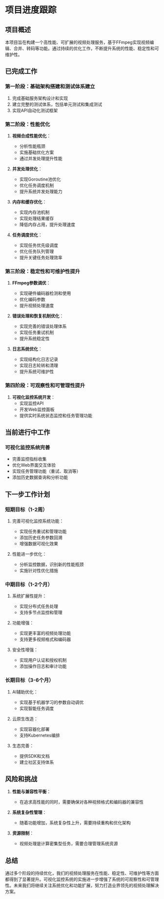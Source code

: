 # 项目进度跟踪

## 项目概述

本项目旨在构建一个高性能、可扩展的视频处理服务，基于FFmpeg实现视频编辑、合并、转码等功能。通过持续的优化工作，不断提升系统的性能、稳定性和可维护性。

## 已完成工作

### 第一阶段：基础架构搭建和测试体系建立
1. 完成基础服务架构设计和实现
2. 建立完整的测试体系，包括单元测试和集成测试
3. 实现API自动化测试框架

### 第二阶段：性能优化
1. **视频合成性能优化**：
   - 分析性能瓶颈
   - 实施基础优化方案
   - 通过并发处理提升性能

2. **并发处理优化**：
   - 实现Goroutine池优化
   - 优化任务调度机制
   - 提升系统并发处理能力

3. **内存和缓存优化**：
   - 实现内存池机制
   - 实现处理结果缓存
   - 降低内存占用，提升处理速度

4. **任务调度优化**：
   - 实现任务优先级调度
   - 优化任务队列管理
   - 提升关键任务处理效率

### 第三阶段：稳定性和可维护性提升
1. **FFmpeg参数调优**：
   - 实现硬件编码器检测和使用
   - 优化编码参数
   - 提升视频处理速度

2. **错误处理和恢复机制优化**：
   - 实现完善的错误处理体系
   - 实现任务重试机制
   - 提升系统稳定性

3. **日志系统优化**：
   - 实现结构化日志记录
   - 实现日志轮转和清理
   - 提升系统可维护性

### 第四阶段：可观察性和可管理性提升
1. **可视化监控系统开发**：
   - 实现监控API
   - 开发Web监控面板
   - 提供实时系统状态监控和任务管理功能

## 当前进行中工作

### 可视化监控系统完善
- 完善监控指标收集
- 优化Web界面交互体验
- 实现任务管理功能（重试、取消等）
- 添加历史数据查询和分析功能

## 下一步工作计划

### 短期目标（1-2周）
1. 完善可视化监控系统功能：
   - 实现任务重试和管理功能
   - 添加历史任务参数回溯
   - 增强数据可视化效果

2. 性能进一步优化：
   - 分析监控数据，识别新的性能瓶颈
   - 实施针对性优化措施

### 中期目标（1-2个月）
1. 系统扩展性提升：
   - 实现分布式任务处理
   - 支持多节点监控和管理

2. 功能增强：
   - 实现更丰富的视频处理功能
   - 支持更多视频格式和编码器

3. 安全性增强：
   - 实现用户认证和授权机制
   - 添加操作日志和审计功能

### 长期目标（3-6个月）
1. AI辅助优化：
   - 实现基于机器学习的参数自动调优
   - 实现智能任务调度

2. 云原生改造：
   - 实现容器化部署
   - 支持Kubernetes编排

3. 生态完善：
   - 提供SDK和文档
   - 建立社区支持体系

## 风险和挑战

1. **性能与兼容性平衡**：
   - 在追求高性能的同时，需要确保对各种视频格式和编码器的兼容性

2. **系统复杂性管理**：
   - 随着功能增加，系统复杂性上升，需要持续重构和优化架构

3. **资源限制**：
   - 视频处理是计算密集型任务，需要合理管理系统资源

## 总结

通过多个阶段的持续优化，我们的视频处理服务在性能、稳定性、可维护性等方面都得到了显著提升。可视化监控系统的实施进一步增强了系统的可观察性和可管理性。未来我们将继续关注系统优化和功能扩展，努力打造业界领先的视频处理解决方案。